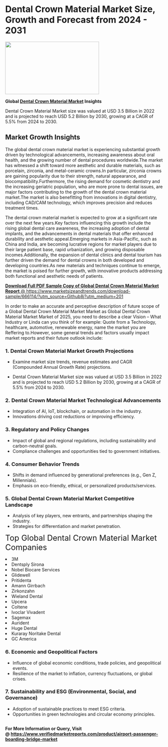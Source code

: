 <H1>Dental Crown Material Market Size, Growth and Forecast from 2024 - 2031</H1><img class="aligncenter size-medium wp-image-584254" src="https://thirdeyenews.in/wp-content/uploads/2024/09/Global-Market-Research-300x168.jpeg" alt="" width="300" height="168" /><p><strong>Global&nbsp;<a href="https://www.marketsizeandtrends.com/download-sample/666114/?utm_source=Github8j?utm_medium=201">Dental Crown Material Market</a> Insights</strong></p><p>Dental Crown Material Market size was valued at USD 3.5 Billion in 2022 and is projected to reach USD 5.2 Billion by 2030, growing at a CAGR of 5.5% from 2024 to 2030.</p><p><h2>Market Growth Insights</h2> <p>The global dental crown material market is experiencing substantial growth driven by technological advancements, increasing awareness about oral health, and the growing number of dental procedures worldwide.The market has witnessed a shift toward more aesthetic and durable materials, such as porcelain, zirconia, and metal-ceramic crowns.In particular, zirconia crowns are gaining popularity due to their strength, natural appearance, and biocompatibility.Furthermore, the rising demand for cosmetic dentistry and the increasing geriatric population, who are more prone to dental issues, are major factors contributing to the growth of the dental crown material market.The market is also benefitting from innovations in digital dentistry, including CAD/CAM technology, which improves precision and reduces treatment times.</p> <p><a href="#"></a></p> <p>The dental crown material market is expected to grow at a significant rate over the next few years.Key factors influencing this growth include the rising global dental care awareness, the increasing adoption of dental implants, and the advancements in dental materials that offer enhanced durability and aesthetic appeal.Emerging markets in Asia-Pacific, such as China and India, are becoming lucrative regions for market players due to their large patient base, rapid urbanization, and growing disposable incomes.Additionally, the expansion of dental clinics and dental tourism has further driven the demand for dental crowns in both developed and developing countries.As new materials and techniques continue to emerge, the market is poised for further growth, with innovative products addressing both functional and aesthetic needs of patients.</p> <p><a href="#"></p><p><span class=""><strong>Download Full PDF Sample Copy of Global Dental Crown Material Market Report</strong> @ <a href="https://www.marketsizeandtrends.com/download-sample/666114/?utm_source=Github8j?utm_medium=201" target="_blank">https://www.marketsizeandtrends.com/download-sample/666114/?utm_source=Github8j?utm_medium=201</a></span></p><p>In order to make an accurate and perceptive description of future scope of a Global&nbsp;Dental Crown Material Market Market as Global&nbsp;Dental Crown Material Market Market of 2025, you need to describe a clear Vision &ndash; What Industry or Linda can you think of for example: Quote from a Technology, healthcare, automotive, renewable energy, name the market you are Reffering to.However, some general trends and factors usually impact market reports and their future outlook include:</p><h3>1.&nbsp;<strong>Dental Crown Material Market Growth Projections</strong></h3><ul><li>Examine market size trends, revenue estimates and CAGR (Compounded Annual Growth Rate) projections.</li><li><p>Dental Crown Material Market size was valued at USD 3.5 Billion in 2022 and is projected to reach USD 5.2 Billion by 2030, growing at a CAGR of 5.5% from 2024 to 2030.</p></li></ul><h3>2.&nbsp;<strong>Dental Crown Material Market Technological Advancements</strong></h3><ul><li>Integration of AI, IoT, blockchain, or automation in the industry.</li><li>Innovations driving cost reductions or improving efficiency.</li></ul><h3>3.&nbsp;<strong>Regulatory and Policy Changes</strong></h3><ul><li>Impact of global and regional regulations, including sustainability and carbon-neutral goals.</li><li>Compliance challenges and opportunities tied to government initiatives.</li></ul><h3>4.&nbsp;<strong>Consumer Behavior Trends</strong></h3><ul><li>Shifts in demand influenced by generational preferences (e.g., Gen Z, Millennials).</li><li>Emphasis on eco-friendly, ethical, or personalized products/services.</li></ul><h3>5.&nbsp;<strong>Global Dental Crown Material Market Competitive Landscape</strong></h3><ul><li>Analysis of key players, new entrants, and partnerships shaping the industry.</li><li>Strategies for differentiation and market penetration.</li></ul><p data-pm-slice="1 1 []"><span style="color: inherit; font-family: inherit; font-size: 25px;">Top Global Dental Crown Material Market Companies</span></p><div class="" data-test-id=""><p><li>3M</li><li> Dentsply Sirona</li><li> Nobel Biocare Services</li><li> Glidewell</li><li> Pritidenta</li><li> Amann Girrbach</li><li> Zirkonzahn</li><li> Wieland Dental</li><li> Upcera</li><li> Coltene</li><li> Ivoclar Vivadent</li><li> Sagemax</li><li> Aurident</li><li> Huge Dental</li><li> Kuraray Noritake Dental</li><li> GC America</li></p></div><h3>6.&nbsp;<strong>Economic and Geopolitical Factors</strong></h3><ul><li>Influence of global economic conditions, trade policies, and geopolitical events.</li><li>Resilience of the market to inflation, currency fluctuations, or global crises.</li></ul><h3>7.&nbsp;<strong>Sustainability and ESG (Environmental, Social, and Governance)</strong></h3><ul><li>Adoption of sustainable practices to meet ESG criteria.</li><li>Opportunities in green technologies and circular economy principles.</li></ul><h2><strong style="font-size: 14px;">For More Information or Query, Visit @&nbsp;</strong><a style="background-color: #ffffff; font-size: 14px;" href="https://www.marketsizeandtrends.com/report/dental-crown-material-market/" target="_blank">https://www.verifiedmarketreports.com/product/airport-passenger-boarding-bridge-market</a></h2>